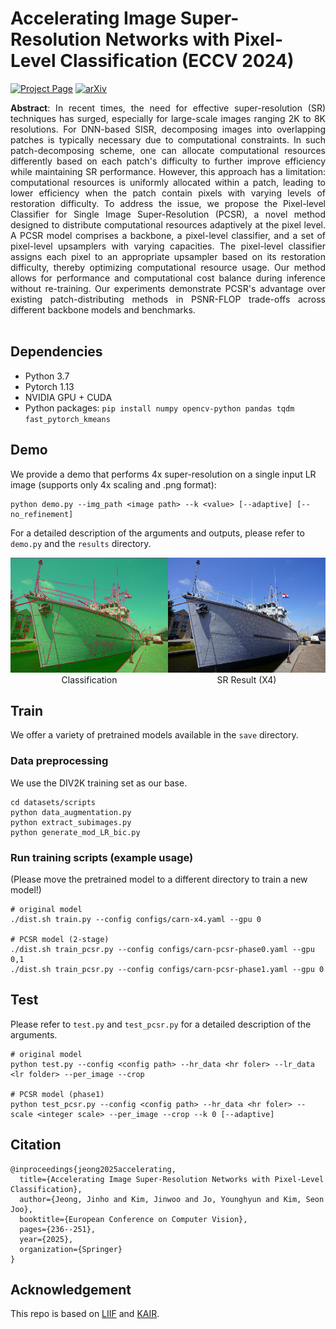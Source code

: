 # Accelerating Image Super-Resolution Networks with Pixel-Level Classification (ECCV 2024)
[![Project Page](https://img.shields.io/badge/Project-Page-green)](https://3587jjh.github.io/PCSR/)
[![arXiv](https://img.shields.io/badge/arXiv-2407.21448-b31b1b)](https://arxiv.org/abs/2407.21448)

<div align="justify">
<b>Abstract</b>: In recent times, the need for effective super-resolution (SR) techniques has surged, especially for large-scale images ranging 2K to 8K resolutions. For DNN-based SISR, decomposing images into overlapping patches is typically necessary due to computational constraints. In such patch-decomposing scheme, one can allocate computational resources differently based on each patch's difficulty to further improve efficiency while maintaining SR performance. However, this approach has a limitation: computational resources is uniformly allocated within a patch, leading to lower efficiency when the patch contain pixels with varying levels of restoration difficulty. To address the issue, we propose the Pixel-level Classifier for Single Image Super-Resolution (PCSR), a novel method designed to distribute computational resources adaptively at the pixel level. A PCSR model comprises a backbone, a pixel-level classifier, and a set of pixel-level upsamplers with varying capacities. The pixel-level classifier assigns each pixel to an appropriate upsampler based on its restoration difficulty, thereby optimizing computational resource usage. Our method allows for performance and computational cost balance during inference without re-training. Our experiments demonstrate PCSR's advantage over existing patch-distributing methods in PSNR-FLOP trade-offs across different backbone models and benchmarks.
</div> 
<br>

## Dependencies
- Python 3.7<br>
- Pytorch 1.13<br>
- NVIDIA GPU + CUDA<br>
- Python packages: `pip install numpy opencv-python pandas tqdm fast_pytorch_kmeans`

## Demo
We provide a demo that performs 4x super-resolution on a single input LR image (supports only 4x scaling and .png format):
```
python demo.py --img_path <image path> --k <value> [--adaptive] [--no_refinement]
```
For a detailed description of the arguments and outputs, please refer to `demo.py` and the `results` directory.
<div style="display: flex;">
    <figure style="margin: 0; text-align: center;">
        <img src="results/PCSR_colored.png" style="width: 280px; height: 184px; object-fit: cover;"/>
        <figcaption>Classification</figcaption>
    </figure>
    <figure style="margin: 0; text-align: center;">
        <img src="results/PCSR.png" style="width: 280px; height: 184px; object-fit: cover;"/>
        <figcaption>SR Result (X4)</figcaption>
    </figure>
</div>

## Train
We offer a variety of pretrained models available in the `save` directory.<br>

### Data preprocessing
We use the DIV2K training set as our base.
```
cd datasets/scripts
python data_augmentation.py
python extract_subimages.py
python generate_mod_LR_bic.py
```
### Run training scripts (example usage)
(Please move the pretrained model to a different directory to train a new model!)
```
# original model
./dist.sh train.py --config configs/carn-x4.yaml --gpu 0

# PCSR model (2-stage)
./dist.sh train_pcsr.py --config configs/carn-pcsr-phase0.yaml --gpu 0,1
./dist.sh train_pcsr.py --config configs/carn-pcsr-phase1.yaml --gpu 0
```

## Test
Please refer to `test.py` and `test_pcsr.py` for a detailed description of the arguments.
```
# original model
python test.py --config <config path> --hr_data <hr foler> --lr_data <lr folder> --per_image --crop

# PCSR model (phase1)
python test_pcsr.py --config <config path> --hr_data <hr foler> --scale <integer scale> --per_image --crop --k 0 [--adaptive]
```

## Citation
```
@inproceedings{jeong2025accelerating,
  title={Accelerating Image Super-Resolution Networks with Pixel-Level Classification},
  author={Jeong, Jinho and Kim, Jinwoo and Jo, Younghyun and Kim, Seon Joo},
  booktitle={European Conference on Computer Vision},
  pages={236--251},
  year={2025},
  organization={Springer}
}
```

## Acknowledgement
This repo is based on [LIIF](https://github.com/yinboc/liif) and [KAIR](https://github.com/cszn/KAIR). 
